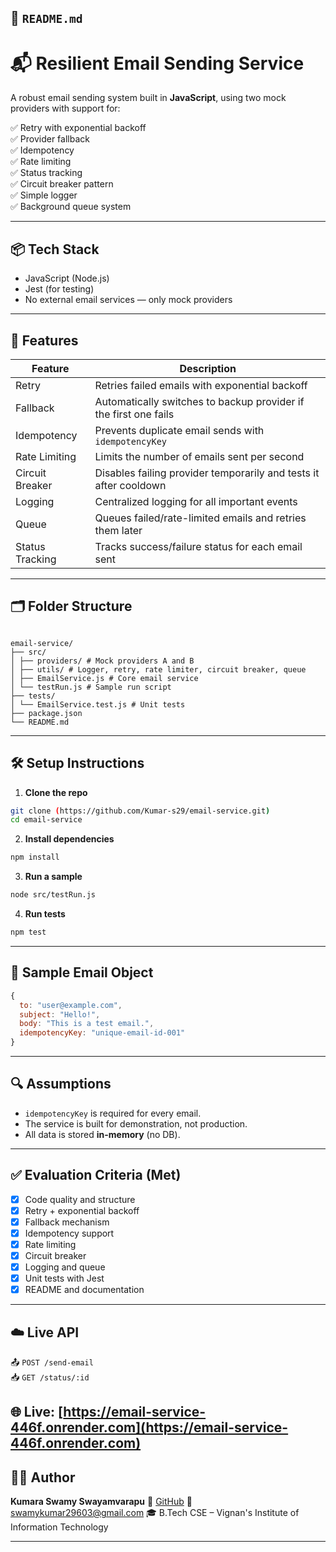 ## 📄 `README.md`

# 📬 Resilient Email Sending Service

A robust email sending system built in **JavaScript**, using two mock providers with support for:

✅ Retry with exponential backoff  
✅ Provider fallback  
✅ Idempotency  
✅ Rate limiting  
✅ Status tracking  
✅ Circuit breaker pattern  
✅ Simple logger  
✅ Background queue system

---

## 📦 Tech Stack

- JavaScript (Node.js)
- Jest (for testing)
- No external email services — only mock providers

---

## 🚀 Features

| Feature         | Description                                                       |
| --------------- | ----------------------------------------------------------------- |
| Retry           | Retries failed emails with exponential backoff                    |
| Fallback        | Automatically switches to backup provider if the first one fails  |
| Idempotency     | Prevents duplicate email sends with `idempotencyKey`              |
| Rate Limiting   | Limits the number of emails sent per second                       |
| Circuit Breaker | Disables failing provider temporarily and tests it after cooldown |
| Logging         | Centralized logging for all important events                      |
| Queue           | Queues failed/rate-limited emails and retries them later          |
| Status Tracking | Tracks success/failure status for each email sent                 |

---

## 🗂️ Folder Structure

```

email-service/
├── src/
│ ├── providers/ # Mock providers A and B
│ ├── utils/ # Logger, retry, rate limiter, circuit breaker, queue
│ ├── EmailService.js # Core email service
│ └── testRun.js # Sample run script
├── tests/
│ └── EmailService.test.js # Unit tests
├── package.json
└── README.md

```

---

## 🛠️ Setup Instructions

1. **Clone the repo**

```bash
git clone (https://github.com/Kumar-s29/email-service.git)
cd email-service
```

2. **Install dependencies**

```bash
npm install
```

3. **Run a sample**

```bash
node src/testRun.js
```

4. **Run tests**

```bash
npm test
```

---

## 🧪 Sample Email Object

```js
{
  to: "user@example.com",
  subject: "Hello!",
  body: "This is a test email.",
  idempotencyKey: "unique-email-id-001"
}
```

---

## 🔍 Assumptions

- `idempotencyKey` is required for every email.
- The service is built for demonstration, not production.
- All data is stored **in-memory** (no DB).

---

## ✅ Evaluation Criteria (Met)

- [x] Code quality and structure
- [x] Retry + exponential backoff
- [x] Fallback mechanism
- [x] Idempotency support
- [x] Rate limiting
- [x] Circuit breaker
- [x] Logging and queue
- [x] Unit tests with Jest
- [x] README and documentation

---
## ☁️ Live API

📤 `POST /send-email`  
📥 `GET /status/:id`

🌐 Live: [https://email-service-446f.onrender.com](https://email-service-446f.onrender.com)
---

## 👨‍💻 Author

**Kumara Swamy Swayamvarapu**
🔗 [GitHub](https://github.com/Kumar-s29)
📧 [swamykumar29603@gmail.com](mailto:swamykumar29603@gmail.com)
🎓 B.Tech CSE – Vignan's Institute of Information Technology

---

